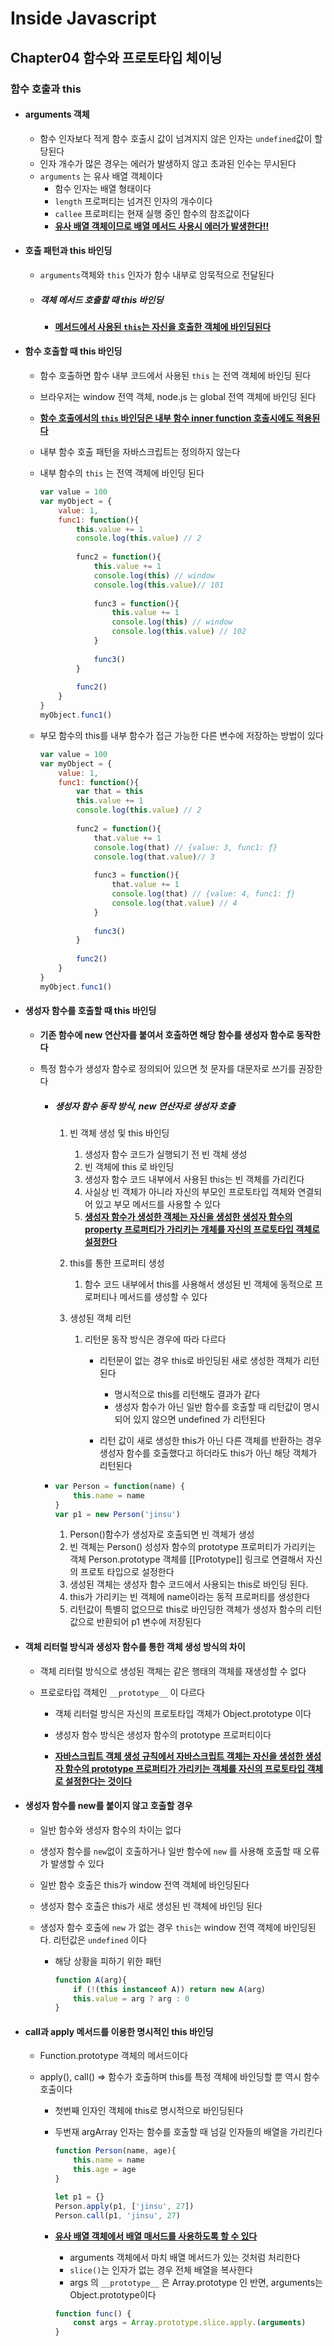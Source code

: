 # Inside Javascript

##  Chapter04 함수와 프로토타입 체이닝

### 함수 호출과 this

- #### arguments 객체

  - 함수 인자보다 적게 함수 호출시 값이 넘겨지지 않은 인자는 `undefined`값이 할당된다
  - 인자 개수가 많은 경우는  에러가 발생하지 않고 초과된 인수는 무시된다
  - `arguments` 는 유사 배열 객체이다
    - 함수 인자는 배열 형태이다
    - `length` 프로퍼티는 넘겨진 인자의 개수이다
    - `callee` 프로퍼티는 현재 실행 중인 함수의 참조값이다
    - <u>**유사 배열 객체이므로 배열 메서드 사용시 에러가 발생한다!!**</u>

- #### 호출 패턴과 this 바인딩

  - `arguments`객체와 `this` 인자가 함수 내부로 암묵적으로 전달된다

  - ##### 객체 메서드 호출할 때 this 바인딩

    - **<u>메서드에서 사용된 `this`는 자신을 호출한 객체에 바인딩된다</u>**

- #### 함수 호출할 때 this 바인딩

  - 함수 호출하면 함수 내부 코드에서 사용된 `this` 는 전역 객체에 바인딩 된다

  - 브라우저는 window 전역 객체, node.js 는 global 전역 객체에 바인딩 된다

  - **<u>함수 호출에서의 `this` 바인딩은 내부 함수 inner function 호출시에도 적용된다</u>**

  - 내부 함수 호출 패턴을 자바스크립트는 정의하지 않는다

  - 내부 함수의 `this` 는 전역 객체에 바인딩 된다

    ```js
    var value = 100
    var myObject = {
        value: 1,
        func1: function(){
            this.value += 1
            console.log(this.value) // 2
            
            func2 = function(){
                this.value += 1
                console.log(this) // window
                console.log(this.value)// 101
                
                func3 = function(){
                    this.value += 1
                    console.log(this) // window
                    console.log(this.value) // 102
                }
                
                func3()
            }
            
            func2()
        }
    }
    myObject.func1()
    ```
  
  - 부모 함수의 this를 내부 함수가 접근 가능한 다른 변수에 저장하는 방법이 있다

    ```js
    var value = 100
    var myObject = {
        value: 1,
        func1: function(){
            var that = this
            this.value += 1
            console.log(this.value) // 2
            
            func2 = function(){
                that.value += 1
                console.log(that) // {value: 3, func1: ƒ}
                console.log(that.value)// 3
                
                func3 = function(){
                    that.value += 1
                    console.log(that) // {value: 4, func1: ƒ}
                    console.log(that.value) // 4
                }
                
                func3()
            }
            
            func2()
        }
    }
    myObject.func1()
    ```
  
- #### 생성자 함수를 호출할 때 this 바인딩

  - **기존 함수에 new 연산자를 붙여서 호출하면 해당 함수를 생성자 함수로 동작한다**

  - 특정 함수가 생성자 함수로 정의되어 있으면 첫 문자를 대문자로 쓰기를 권장한다

    - ##### 생성자 함수 동작 방식, new 연산자로 생성자 호출

      1. 빈 객체 생성 및 this 바인딩
         1. 생성자 함수 코드가 실행되기 전 빈 객체 생성
         2. 빈 객체에 this 로 바인딩
         3. 생성자 함수 코드 내부에서 사용된 this는 빈 객체를 가리킨다
         4. 사실상 빈 객체가 아니라 자신의 부모인 프로토타입 객체와 연결되어 있고 부모 메서드를 사용할 수 있다
         5. **<u>생성자 함수가 생성한 객체는 자신을 생성한 생성자 함수의 property 프로퍼티가 가리키는 개체를 자신의 프로토타입 객체로 설정한다</u>**

      2. this를 통한 프로퍼티 생성
         1. 함수 코드 내부에서  this를 사용해서 생성된 빈 객체에 동적으로 프로퍼티나 메서드를 생성할 수 있다

      3. 생성된 객체 리턴

         1. 리턴문 동작 방식은 경우에 따라 다르다

            - 리턴문이 없는 경우 this로 바인딩된 새로 생성한 객체가 리턴된다
              - 명시적으로 this를 리턴해도 결과가 같다
              - 생성자 함수가 아닌 일반 함수를 호출할 때 리턴값이 명시되어 있지 않으면 undefined 가 리턴된다

            - 리턴 값이 새로 생성한 this가 아닌 다른 객체를 반환하는 경우 생성자 함수를 호출했다고 하더라도  this가 아닌 해당 객체가 리턴된다

    - ```js
      var Person = function(name) {
          this.name = name
      }
      var p1 = new Person('jinsu')
      ```

      1. Person()함수가 생성자로 호출되면 빈 객체가 생성
      2. 빈 객체는 Person() 성성자 함수의 prototype 프로퍼티가 가리키는 객체 Person.prototype 객체를 [[Prototype]] 링크로 연결해서 자신의 프로토 타입으로 설정한다
      3. 생성된 객체는 생성자 함수 코드에서 사용되는 this로 바인딩 된다.
      4. this가 가리키는 빈 객체에 name이라는 동적 프로퍼티를 생성한다
      5. 리턴값이 특별히 없으므로 this로 바인딩한 객체가 생성자 함수의 리턴값으로 반환되어 p1 변수에 저장된다

- #### 객체 리터럴 방식과 생성자 함수를 통한 객체 생성 방식의 차이

  - 객체 리터럴 방식으로 생성된 객체는 같은 행태의 객체를 재생성할 수 없다

  - 프로로타입 객체인 `__prototype__` 이 다르다

    - 객체 리터럴 방식은 자신의 프로토타입 객체가 Object.prototype 이다
    - 생성자 함수 방식은 생성자 함수의 prototype 프로퍼티이다

    - **<u>자바스크립트 객체 생성 규칙에서 자바스크립트 객체는 자신을 생성한 생성자 함수의 prototype 프로퍼티가 가리키는 객체를 자신의 프로토타입 객체로 설정한다는 것이다</u>**

- #### 생성자 함수를 new를 붙이지 않고 호출할 경우

  - 일반 함수와 생성자 함수의 차이는 없다

  - 생성자 함수를 `new`없이 호출하거나 일반 함수에  `new` 를 사용해 호출할 때 오류가 발생할 수 있다

  - 일반 함수 호출은 this가 window 전역 객체에 바인딩된다

  - 생성자 함수 호출은 this가 새로 생성된 빈 객체에 바인딩 된다

  - 생성자 함수 호출에 `new` 가 없는 경우 `this`는 window 전역 객체에 바인딩된다. 리턴값은 `undefined` 이다 

    - 해당 상황을 피하기 위한 패턴

      ```js
      function A(arg){
          if (!(this instanceof A)) return new A(arg)
          this.value = arg ? arg : 0
      }
      ```

- #### call과  apply 메서드를 이용한 명시적인 this 바인딩

  - Function.prototype 객체의 메서드이다

  - apply(), call() => 함수가 호출하며 this를 특정 객체에 바인딩할 뿐 역시 함수 호출이다

    - 첫번째 인자인 객체에 this로 명시적으로 바인딩된다

    - 두번재 argArray 인자는 함수를 호출할 때 넘길 인자들의 배열을 가리킨다

      ```js
      function Person(name, age){
          this.name = name
          this.age = age 
      }
      
      let p1 = {}
      Person.apply(p1, ['jinsu', 27])
      Person.call(p1, 'jinsu', 27)
      ```

    - **<u>유사 배열 객체에서 배열 매서드를 사용하도록 할 수 있다</u>**

      - arguments 객체에서 마치 배열 메서드가 있는 것처럼 처리한다
      - `slice()`는 인자가 없는 경우 전체 배열을 복사한다
      - args 의 `__prototype__` 은 Array.prototype 인 반면, arguments는 Object.prototype이다

      ```js
      function func() {
          const args = Array.prototype.slice.apply.(arguments)
      }
      ```

      

    